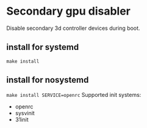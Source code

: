 # Secondary gpu disabler
Disable secondary 3d controller devices during boot.

## install for systemd
`make install`

## install for nosystemd
`make install SERVICE=openrc`
Supported init systems:
* openrc
* sysvinit
* 31init
